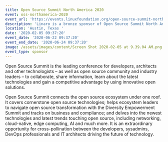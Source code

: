 ```yaml
---
title: Open Source Summit North America 2020
event: oss-northamerica-2020
event_url: 'https://events.linuxfoundation.org/open-source-summit-north-america/'
description: 'Linaro is a bronze sponsor of Open Source Summit North America 2020. '
location: 'Austin, Texas '
date: '2020-02-05 09:37:20'
event_date: '2020-06-22 09:37:20'
event_end_date: '2020-06-24 09:37:20'
image: /assets/images/content/Screen Shot 2020-02-05 at 9.39.04 AM.png
event_type: sponsor
---
```

Open Source Summit is the leading conference for developers, architects and other technologists – as well as open source community and industry leaders – to collaborate, share information, learn about the latest technologies and gain a competitive advantage by using innovative open solutions.

Open Source Summit connects the open source ecosystem under one roof. It covers cornerstone open source technologies; helps ecosystem leaders to navigate open source transformation with the Diversity Empowerment Summit and tracks on business and compliance; and delves into the newest technologies and latest trends touching open source, including networking, cloud-native, edge computing, AI and much more. It is an extraordinary opportunity for cross-pollination between the developers, sysadmins, DevOps professionals and IT architects driving the future of technology.
